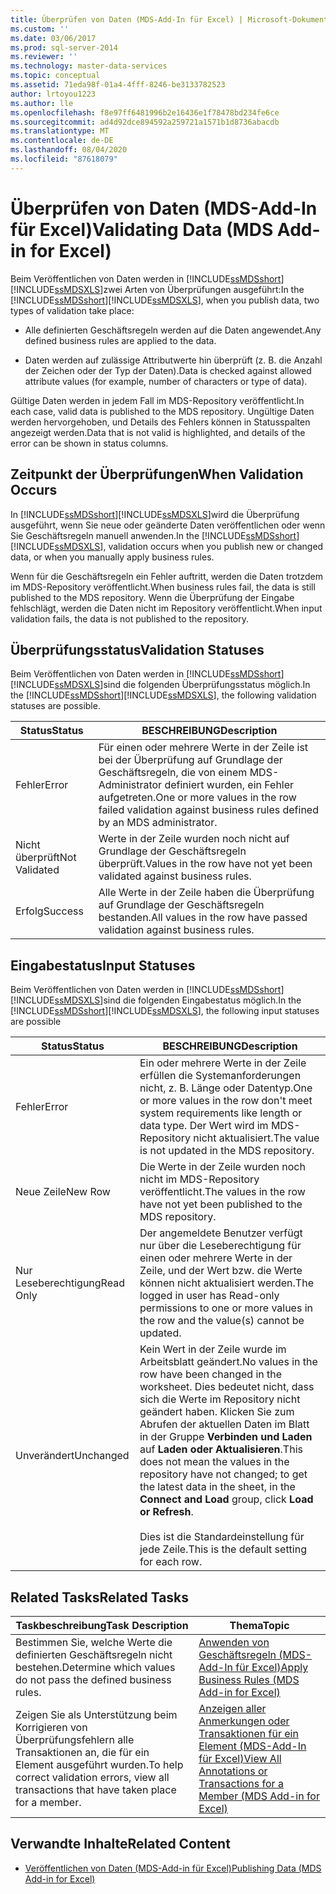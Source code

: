 ```yaml
---
title: Überprüfen von Daten (MDS-Add-In für Excel) | Microsoft-Dokumentation
ms.custom: ''
ms.date: 03/06/2017
ms.prod: sql-server-2014
ms.reviewer: ''
ms.technology: master-data-services
ms.topic: conceptual
ms.assetid: 71eda98f-01a4-4fff-8246-be3133782523
author: lrtoyou1223
ms.author: lle
ms.openlocfilehash: f8e97ff6481996b2e16436e1f78478bd234fe6ce
ms.sourcegitcommit: ad4d92dce894592a259721a1571b1d8736abacdb
ms.translationtype: MT
ms.contentlocale: de-DE
ms.lasthandoff: 08/04/2020
ms.locfileid: "87618079"
---
```

# <a name="validating-data-mds-add-in-for-excel"></a><span data-ttu-id="c9dae-102">Überprüfen von Daten (MDS-Add-In für Excel)</span><span class="sxs-lookup"><span data-stu-id="c9dae-102">Validating Data (MDS Add-in for Excel)</span></span>
  <span data-ttu-id="c9dae-103">Beim Veröffentlichen von Daten werden in [!INCLUDE[ssMDSshort](../../includes/ssmdsshort-md.md)][!INCLUDE[ssMDSXLS](../../includes/ssmdsxls-md.md)]zwei Arten von Überprüfungen ausgeführt:</span><span class="sxs-lookup"><span data-stu-id="c9dae-103">In the [!INCLUDE[ssMDSshort](../../includes/ssmdsshort-md.md)][!INCLUDE[ssMDSXLS](../../includes/ssmdsxls-md.md)], when you publish data, two types of validation take place:</span></span>  
  
-   <span data-ttu-id="c9dae-104">Alle definierten Geschäftsregeln werden auf die Daten angewendet.</span><span class="sxs-lookup"><span data-stu-id="c9dae-104">Any defined business rules are applied to the data.</span></span>  
  
-   <span data-ttu-id="c9dae-105">Daten werden auf zulässige Attributwerte hin überprüft (z. B. die Anzahl der Zeichen oder der Typ der Daten).</span><span class="sxs-lookup"><span data-stu-id="c9dae-105">Data is checked against allowed attribute values (for example, number of characters or type of data).</span></span>  
  
 <span data-ttu-id="c9dae-106">Gültige Daten werden in jedem Fall im MDS-Repository veröffentlicht.</span><span class="sxs-lookup"><span data-stu-id="c9dae-106">In each case, valid data is published to the MDS repository.</span></span> <span data-ttu-id="c9dae-107">Ungültige Daten werden hervorgehoben, und Details des Fehlers können in Statusspalten angezeigt werden.</span><span class="sxs-lookup"><span data-stu-id="c9dae-107">Data that is not valid is highlighted, and details of the error can be shown in status columns.</span></span>  
  
## <a name="when-validation-occurs"></a><span data-ttu-id="c9dae-108">Zeitpunkt der Überprüfungen</span><span class="sxs-lookup"><span data-stu-id="c9dae-108">When Validation Occurs</span></span>  
 <span data-ttu-id="c9dae-109">In [!INCLUDE[ssMDSshort](../../includes/ssmdsshort-md.md)][!INCLUDE[ssMDSXLS](../../includes/ssmdsxls-md.md)]wird die Überprüfung ausgeführt, wenn Sie neue oder geänderte Daten veröffentlichen oder wenn Sie Geschäftsregeln manuell anwenden.</span><span class="sxs-lookup"><span data-stu-id="c9dae-109">In the [!INCLUDE[ssMDSshort](../../includes/ssmdsshort-md.md)][!INCLUDE[ssMDSXLS](../../includes/ssmdsxls-md.md)], validation occurs when you publish new or changed data, or when you manually apply business rules.</span></span>  
  
 <span data-ttu-id="c9dae-110">Wenn für die Geschäftsregeln ein Fehler auftritt, werden die Daten trotzdem im MDS-Repository veröffentlicht.</span><span class="sxs-lookup"><span data-stu-id="c9dae-110">When business rules fail, the data is still published to the MDS repository.</span></span> <span data-ttu-id="c9dae-111">Wenn die Überprüfung der Eingabe fehlschlägt, werden die Daten nicht im Repository veröffentlicht.</span><span class="sxs-lookup"><span data-stu-id="c9dae-111">When input validation fails, the data is not published to the repository.</span></span>  
  
## <a name="validation-statuses"></a><span data-ttu-id="c9dae-112">Überprüfungsstatus</span><span class="sxs-lookup"><span data-stu-id="c9dae-112">Validation Statuses</span></span>  
 <span data-ttu-id="c9dae-113">Beim Veröffentlichen von Daten werden in [!INCLUDE[ssMDSshort](../../includes/ssmdsshort-md.md)][!INCLUDE[ssMDSXLS](../../includes/ssmdsxls-md.md)]sind die folgenden Überprüfungsstatus möglich.</span><span class="sxs-lookup"><span data-stu-id="c9dae-113">In the [!INCLUDE[ssMDSshort](../../includes/ssmdsshort-md.md)][!INCLUDE[ssMDSXLS](../../includes/ssmdsxls-md.md)], the following validation statuses are possible.</span></span>  
  
|<span data-ttu-id="c9dae-114">Status</span><span class="sxs-lookup"><span data-stu-id="c9dae-114">Status</span></span>|<span data-ttu-id="c9dae-115">BESCHREIBUNG</span><span class="sxs-lookup"><span data-stu-id="c9dae-115">Description</span></span>|  
|------------|-----------------|  
|<span data-ttu-id="c9dae-116">Fehler</span><span class="sxs-lookup"><span data-stu-id="c9dae-116">Error</span></span>|<span data-ttu-id="c9dae-117">Für einen oder mehrere Werte in der Zeile ist bei der Überprüfung auf Grundlage der Geschäftsregeln, die von einem MDS-Administrator definiert wurden, ein Fehler aufgetreten.</span><span class="sxs-lookup"><span data-stu-id="c9dae-117">One or more values in the row failed validation against business rules defined by an MDS administrator.</span></span>|  
|<span data-ttu-id="c9dae-118">Nicht überprüft</span><span class="sxs-lookup"><span data-stu-id="c9dae-118">Not Validated</span></span>|<span data-ttu-id="c9dae-119">Werte in der Zeile wurden noch nicht auf Grundlage der Geschäftsregeln überprüft.</span><span class="sxs-lookup"><span data-stu-id="c9dae-119">Values in the row have not yet been validated against business rules.</span></span>|  
|<span data-ttu-id="c9dae-120">Erfolg</span><span class="sxs-lookup"><span data-stu-id="c9dae-120">Success</span></span>|<span data-ttu-id="c9dae-121">Alle Werte in der Zeile haben die Überprüfung auf Grundlage der Geschäftsregeln bestanden.</span><span class="sxs-lookup"><span data-stu-id="c9dae-121">All values in the row have passed validation against business rules.</span></span>|  
  
## <a name="input-statuses"></a><span data-ttu-id="c9dae-122">Eingabestatus</span><span class="sxs-lookup"><span data-stu-id="c9dae-122">Input Statuses</span></span>  
 <span data-ttu-id="c9dae-123">Beim Veröffentlichen von Daten werden in [!INCLUDE[ssMDSshort](../../includes/ssmdsshort-md.md)][!INCLUDE[ssMDSXLS](../../includes/ssmdsxls-md.md)]sind die folgenden Eingabestatus möglich.</span><span class="sxs-lookup"><span data-stu-id="c9dae-123">In the [!INCLUDE[ssMDSshort](../../includes/ssmdsshort-md.md)][!INCLUDE[ssMDSXLS](../../includes/ssmdsxls-md.md)], the following input statuses are possible</span></span>  
  
|<span data-ttu-id="c9dae-124">Status</span><span class="sxs-lookup"><span data-stu-id="c9dae-124">Status</span></span>|<span data-ttu-id="c9dae-125">BESCHREIBUNG</span><span class="sxs-lookup"><span data-stu-id="c9dae-125">Description</span></span>|  
|------------|-----------------|  
|<span data-ttu-id="c9dae-126">Fehler</span><span class="sxs-lookup"><span data-stu-id="c9dae-126">Error</span></span>|<span data-ttu-id="c9dae-127">Ein oder mehrere Werte in der Zeile erfüllen die Systemanforderungen nicht, z. B. Länge oder Datentyp.</span><span class="sxs-lookup"><span data-stu-id="c9dae-127">One or more values in the row don't meet system requirements like length or data type.</span></span> <span data-ttu-id="c9dae-128">Der Wert wird im MDS-Repository nicht aktualisiert.</span><span class="sxs-lookup"><span data-stu-id="c9dae-128">The value is not updated in the MDS repository.</span></span>|  
|<span data-ttu-id="c9dae-129">Neue Zeile</span><span class="sxs-lookup"><span data-stu-id="c9dae-129">New Row</span></span>|<span data-ttu-id="c9dae-130">Die Werte in der Zeile wurden noch nicht im MDS-Repository veröffentlicht.</span><span class="sxs-lookup"><span data-stu-id="c9dae-130">The values in the row have not yet been published to the MDS repository.</span></span>|  
|<span data-ttu-id="c9dae-131">Nur Leseberechtigung</span><span class="sxs-lookup"><span data-stu-id="c9dae-131">Read Only</span></span>|<span data-ttu-id="c9dae-132">Der angemeldete Benutzer verfügt nur über die Leseberechtigung für einen oder mehrere Werte in der Zeile, und der Wert bzw. die Werte können nicht aktualisiert werden.</span><span class="sxs-lookup"><span data-stu-id="c9dae-132">The logged in user has Read-only permissions to one or more values in the row and the value(s) cannot be updated.</span></span>|  
|<span data-ttu-id="c9dae-133">Unverändert</span><span class="sxs-lookup"><span data-stu-id="c9dae-133">Unchanged</span></span>|<span data-ttu-id="c9dae-134">Kein Wert in der Zeile wurde im Arbeitsblatt geändert.</span><span class="sxs-lookup"><span data-stu-id="c9dae-134">No values in the row have been changed in the worksheet.</span></span> <span data-ttu-id="c9dae-135">Dies bedeutet nicht, dass sich die Werte im Repository nicht geändert haben. Klicken Sie zum Abrufen der aktuellen Daten im Blatt in der Gruppe **Verbinden und Laden** auf **Laden oder Aktualisieren**.</span><span class="sxs-lookup"><span data-stu-id="c9dae-135">This does not mean the values in the repository have not changed; to get the latest data in the sheet, in the **Connect and Load** group, click **Load or Refresh**.</span></span><br /><br /> <span data-ttu-id="c9dae-136">Dies ist die Standardeinstellung für jede Zeile.</span><span class="sxs-lookup"><span data-stu-id="c9dae-136">This is the default setting for each row.</span></span>|  
  
## <a name="related-tasks"></a><span data-ttu-id="c9dae-137">Related Tasks</span><span class="sxs-lookup"><span data-stu-id="c9dae-137">Related Tasks</span></span>  
  
|<span data-ttu-id="c9dae-138">Taskbeschreibung</span><span class="sxs-lookup"><span data-stu-id="c9dae-138">Task Description</span></span>|<span data-ttu-id="c9dae-139">Thema</span><span class="sxs-lookup"><span data-stu-id="c9dae-139">Topic</span></span>|  
|----------------------|-----------|  
|<span data-ttu-id="c9dae-140">Bestimmen Sie, welche Werte die definierten Geschäftsregeln nicht bestehen.</span><span class="sxs-lookup"><span data-stu-id="c9dae-140">Determine which values do not pass the defined business rules.</span></span>|[<span data-ttu-id="c9dae-141">Anwenden von Geschäftsregeln &#40;MDS-Add-In für Excel&#41;</span><span class="sxs-lookup"><span data-stu-id="c9dae-141">Apply Business Rules &#40;MDS Add-in for Excel&#41;</span></span>](apply-business-rules-mds-add-in-for-excel.md)|  
|<span data-ttu-id="c9dae-142">Zeigen Sie als Unterstützung beim Korrigieren von Überprüfungsfehlern alle Transaktionen an, die für ein Element ausgeführt wurden.</span><span class="sxs-lookup"><span data-stu-id="c9dae-142">To help correct validation errors, view all transactions that have taken place for a member.</span></span>|[<span data-ttu-id="c9dae-143">Anzeigen aller Anmerkungen oder Transaktionen für ein Element &#40;MDS-Add-In für Excel&#41;</span><span class="sxs-lookup"><span data-stu-id="c9dae-143">View All Annotations or Transactions for a Member &#40;MDS Add-in for Excel&#41;</span></span>](view-all-annotations-or-transactions-for-a-member-mds-add-in-for-excel.md)|  
  
## <a name="related-content"></a><span data-ttu-id="c9dae-144">Verwandte Inhalte</span><span class="sxs-lookup"><span data-stu-id="c9dae-144">Related Content</span></span>  
  
-   [<span data-ttu-id="c9dae-145">Veröffentlichen von Daten &#40;MDS-Add-in für Excel&#41;</span><span class="sxs-lookup"><span data-stu-id="c9dae-145">Publishing Data &#40;MDS Add-in for Excel&#41;</span></span>](overview-importing-data-from-excel-mds-add-in-for-excel.md)  
  
  
